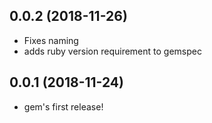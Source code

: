 ## 0.0.2 (2018-11-26)

- Fixes naming
- adds ruby version requirement to gemspec

## 0.0.1 (2018-11-24)

- gem's first release!